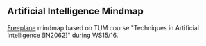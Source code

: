 Artificial Intelligence Mindmap
----------------------------

[Freeplane](https://www.freeplane.org/wiki/index.php/Main_Page) mindmap based on TUM course "Techniques in Artificial Intelligence [IN2062]" during WS15/16.
